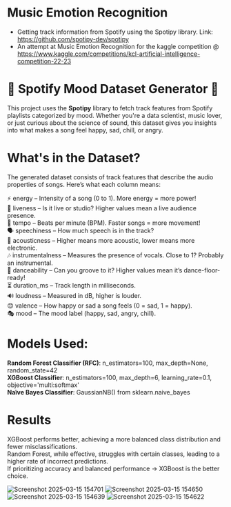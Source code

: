 # Music Emotion Recognition
- Getting track information from Spotify using the Spotipy library.
  Link: https://github.com/spotipy-dev/spotipy
- An attempt at Music Emotion Recognition for the kaggle competition @ https://www.kaggle.com/competitions/kcl-artificial-intelligence-competition-22-23

# 🎵 Spotify Mood Dataset Generator 🎵
This project uses the **Spotipy** library to fetch track features from Spotify playlists categorized by mood. Whether you're a data scientist, music lover, or just curious about the science of sound, this dataset gives you insights into what makes a song feel happy, sad, chill, or angry.

# What's in the Dataset?
The generated dataset consists of track features that describe the audio properties of songs. Here’s what each column means:

⚡ energy – Intensity of a song (0 to 1). More energy = more power!  
🎤 liveness – Is it live or studio? Higher values mean a live audience presence.  
🏃 tempo – Beats per minute (BPM). Faster songs = more movement!  
🗣️ speechiness – How much speech is in the track?  
🎸 acousticness – Higher means more acoustic, lower means more electronic.  
🎶 instrumentalness – Measures the presence of vocals. Close to 1? Probably an instrumental.  
💃 danceability – Can you groove to it? Higher values mean it’s dance-floor-ready!  
⏳ duration_ms – Track length in milliseconds.  
🔊 loudness – Measured in dB, higher is louder.  
😊 valence – How happy or sad a song feels (0 = sad, 1 = happy).  
🎭 mood – The mood label (happy, sad, angry, chill).  

# Models Used:

**Random Forest Classifier (RFC)**: n_estimators=100, max_depth=None, random_state=42  
**XGBoost Classifier**: n_estimators=100, max_depth=6, learning_rate=0.1, objective='multi:softmax'  
**Naïve Bayes Classifier**: GaussianNB() from sklearn.naive_bayes  

# Results
XGBoost performs better, achieving a more balanced class distribution and fewer misclassifications.  
Random Forest, while effective, struggles with certain classes, leading to a higher rate of incorrect predictions.  
If prioritizing accuracy and balanced performance → XGBoost is the better choice.  

![Screenshot 2025-03-15 154701](https://github.com/user-attachments/assets/806b0cc9-6ce8-43bc-b2e9-10d70401cd3f)
![Screenshot 2025-03-15 154650](https://github.com/user-attachments/assets/cfb1b9b4-1775-41ce-89a0-368b087c145d)
![Screenshot 2025-03-15 154639](https://github.com/user-attachments/assets/e49c3238-f95b-43c4-8a12-d03d7076b8ce)
![Screenshot 2025-03-15 154622](https://github.com/user-attachments/assets/ae9e6464-25dd-401f-a7ae-767d4e8305c0)
